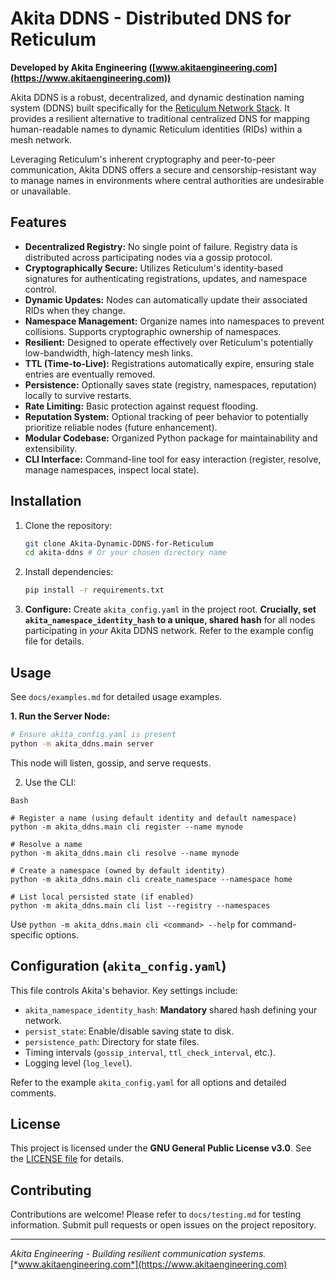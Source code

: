 # Akita DDNS - Distributed DNS for Reticulum

**Developed by Akita Engineering ([www.akitaengineering.com](https://www.akitaengineering.com))**

Akita DDNS is a robust, decentralized, and dynamic destination naming system (DDNS) built specifically for the [Reticulum Network Stack](https://reticulum.network/). It provides a resilient alternative to traditional centralized DNS for mapping human-readable names to dynamic Reticulum identities (RIDs) within a mesh network.

Leveraging Reticulum's inherent cryptography and peer-to-peer communication, Akita DDNS offers a secure and censorship-resistant way to manage names in environments where central authorities are undesirable or unavailable.

## Features

* **Decentralized Registry:** No single point of failure. Registry data is distributed across participating nodes via a gossip protocol.
* **Cryptographically Secure:** Utilizes Reticulum's identity-based signatures for authenticating registrations, updates, and namespace control.
* **Dynamic Updates:** Nodes can automatically update their associated RIDs when they change.
* **Namespace Management:** Organize names into namespaces to prevent collisions. Supports cryptographic ownership of namespaces.
* **Resilient:** Designed to operate effectively over Reticulum's potentially low-bandwidth, high-latency mesh links.
* **TTL (Time-to-Live):** Registrations automatically expire, ensuring stale entries are eventually removed.
* **Persistence:** Optionally saves state (registry, namespaces, reputation) locally to survive restarts.
* **Rate Limiting:** Basic protection against request flooding.
* **Reputation System:** Optional tracking of peer behavior to potentially prioritize reliable nodes (future enhancement).
* **Modular Codebase:** Organized Python package for maintainability and extensibility.
* **CLI Interface:** Command-line tool for easy interaction (register, resolve, manage namespaces, inspect local state).


## Installation

1.  Clone the repository:
    ```bash
    git clone Akita-Dynamic-DDNS-for-Reticulum 
    cd akita-ddns # Or your chosen directory name
    ```
2.  Install dependencies:
    ```bash
    pip install -r requirements.txt
    ```
3.  **Configure:** Create `akita_config.yaml` in the project root. **Crucially, set `akita_namespace_identity_hash` to a unique, shared hash** for all nodes participating in *your* Akita DDNS network. Refer to the example config file for details.

## Usage

See `docs/examples.md` for detailed usage examples.

**1. Run the Server Node:**

```bash
# Ensure akita_config.yaml is present
python -m akita_ddns.main server
```
This node will listen, gossip, and serve requests.

2. Use the CLI:
```
Bash

# Register a name (using default identity and default namespace)
python -m akita_ddns.main cli register --name mynode

# Resolve a name
python -m akita_ddns.main cli resolve --name mynode

# Create a namespace (owned by default identity)
python -m akita_ddns.main cli create_namespace --namespace home

# List local persisted state (if enabled)
python -m akita_ddns.main cli list --registry --namespaces
```
Use `python -m akita_ddns.main cli <command> --help` for command-specific options.

## Configuration (`akita_config.yaml`)

This file controls Akita's behavior. Key settings include:

* `akita_namespace_identity_hash`: **Mandatory** shared hash defining your network.
* `persist_state`: Enable/disable saving state to disk.
* `persistence_path`: Directory for state files.
* Timing intervals (`gossip_interval`, `ttl_check_interval`, etc.).
* Logging level (`log_level`).

Refer to the example `akita_config.yaml` for all options and detailed comments.

## License

This project is licensed under the **GNU General Public License v3.0**. See the [LICENSE file](https://www.gnu.org/licenses/gpl-3.0.en.html) for details.

## Contributing

Contributions are welcome! Please refer to `docs/testing.md` for testing information. Submit pull requests or open issues on the project repository.

---

*Akita Engineering - Building resilient communication systems.*
[*www.akitaengineering.com*](https://www.akitaengineering.com)
